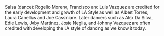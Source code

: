 Salsa (dance): Rogelio Moreno, Francisco and Luis Vazquez are credited for the early development and growth of LA Style as well as Albert Torres, Laura Canellias and Joe Cassiniare. Later dancers such as Alex Da Silva, Edie Lewis, Joby Martinez, Josie Neglia, and Johnny Vazquez are often credited with developing the LA style of dancing as we know it today.
